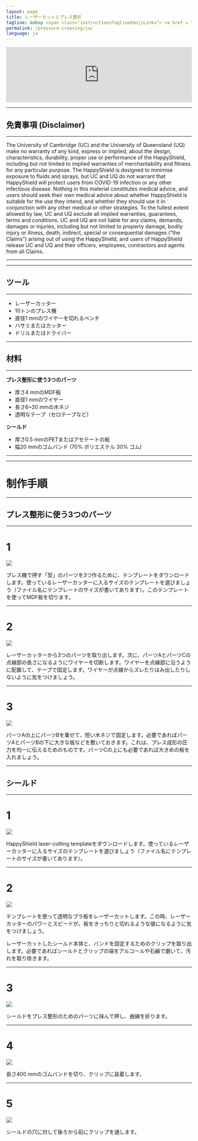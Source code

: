 ```yaml
---
layout: page
title: レーザーカットとプレス整形
tagline: &nbsp <span class="instructionsTaglineEmojiLinks"> <a href = "https://youtu.be/IPKiPi-Tne8"><i class="em em-video_camera" aria-role="presentation" aria-label="VIDEO CAMERA"></i></a> <a href = "https://github.com/HappyShield/HappyShield/tree/master/Templates/LaserCutAndPressureCreasing" ><i class="em em-triangular_ruler" aria-role="presentation" aria-label="TRIANGULAR RULER"></i></a></span>
permalink: /pressure-creasing/ja/
language: ja
---
```


<script src="https://snapwidget.com/js/snapwidget.js"></script>
<iframe src="https://snapwidget.com/embed/810066" class="snapwidget-widget" allowtransparency="true" frameborder="0" scrolling="no" style="border:none; overflow:hidden;  width:100%; "></iframe>

---

## 免責事項 (Disclaimer)

---

The University of Cambridge (UC) and the University of Queensland (UQ) make no warranty of any kind, express or implied, about the design, characteristics, durability, proper use or performance of the HappyShield, including but not limited to implied warranties of merchantability and fitness for any particular purpose. The HappyShield is designed to minimise exposure to fluids and sprays, but UC and UQ do not warrant that HappyShield will protect users from COVID-19 infection or any other infectious disease. Nothing in this material constitutes medical advice, and users should seek their own medical advice about whether HappyShield is suitable for the use they intend, and whether they should use it in conjunction with any other medical or other strategies. To the fullest extent allowed by law, UC and UQ exclude all implied warranties, guarantees, terms and conditions. UC and UQ are not liable for any claims, demands, damages or injuries, including but not limited to property damage, bodily injury or illness, death, indirect, special or consequential damages (“the Claims”) arising out of using the HappyShield, and users of HappyShield release UC and UQ and their officers, employees, contractors and agents from all Claims.

---

--- 

## ツール

---

* レーザーカッター
* 10トンのプレス機
* 直径1 mmのワイヤーを切れるペンチ
* ハサミまたはカッター
* ドリルまたはドライバー

---

## 材料

---

**プレス整形に使う3つのパーツ**

* 厚さ4 mmのMDF板
* 直径1 mmのワイヤー 
* 長さ6~20 mmの木ネジ
* 透明なテープ（セロテープなど）

**シールド**

* 厚さ0.5 mmのPETまたはアセテートの板
* 幅20 mmのゴムバンド (70% ポリエステル 30% ゴム)

---

---

# 制作手順

---

## プレス整形に使う3つのパーツ

---

# 1 	

![](./Assets/Output/Steps/01.jpg)

プレス機で押す「型」のパーツを3つ作るために、テンプレートをダウンロードします。使っているレーザーカッターに入るサイズのテンプレートを選びましょう（ファイル名にテンプレートのサイズが書いてあります）。このテンプレートを使ってMDF板を切ります。

---

# 2

![](./Assets/Output/Steps/02.jpg)

レーザーカッターから3つのパーツを取り出します。次に、パーツAとパーツCの点線部の長さになるようにワイヤーを切断します。ワイヤーを点線部に沿うように配置して、テープで固定します。ワイヤーが点線からズレたりはみ出したりしないように気をつけましょう。

---

# 3

![](./Assets/Output/Steps/03.jpg)

パーツAの上にパーツBを乗せて、短い木ネジで固定します。必要であればパーツAとパーツBの下に大きな板などを敷いておきます。これは、プレス成形の圧力を均一に伝えるためのものです。パーツCの上にも必要であれば大きめの板を入れましょう。

--- 

## シールド

---

# 1

![](./Assets/Output/Steps/04.jpg)

HappyShield laser-cutting templateをダウンロードします。使っているレーザーカッターに入るサイズのテンプレートを選びましょう（ファイル名にテンプレートのサイズが書いてあります）。

---

# 2	

![](./Assets/Output/Steps/05.jpg)

テンプレートを使って透明なプラ板をレーザーカットします。この時、レーザーカッターのパワーとスピードが、板をきっちりと切れるような値になるように気をつけましょう。

レーザーカットしたシールド本体と、バンドを固定するためのクリップを取り出します。必要であればシールドとクリップの端をアルコールや石鹸で磨いて、汚れを取り除きます。

--- 

# 3

![](./Assets/Output/Steps/06.jpg)

シールドをプレス整形のためのパーツに挟んで押し、曲線を折ります。

---

# 4	

![](./Assets/Output/Steps/07.jpg)

長さ400 mmのゴムバンドを切り、クリップに装着します。

---

# 5	

![](./Assets/Output/Steps/08.jpg)

シールドの穴に対して後ろから前にクリップを通します。
